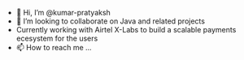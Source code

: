 - 👋 Hi, I’m @kumar-pratyaksh
- 💞️ I’m looking to collaborate on Java and related projects
- Currently working with Airtel X-Labs to build a scalable payments ecesystem for the users
- 📫 How to reach me ...

<!---
kumar-pratyaksh/kumar-pratyaksh is a ✨ special ✨ repository because its `README.md` (this file) appears on your GitHub profile.
You can click the Preview link to take a look at your changes.
--->
